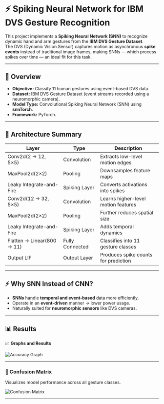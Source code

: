# ⚡ Spiking Neural Network for IBM DVS Gesture Recognition

This project implements a **Spiking Neural Network (SNN)** to recognize dynamic hand and arm gestures from the **IBM DVS Gesture Dataset**.  
The DVS (Dynamic Vision Sensor) captures motion as asynchronous **spike events** instead of traditional image frames, making SNNs — which process spikes over time — an ideal fit for this task.

---

## 🧠 Overview

- **Objective:** Classify 11 human gestures using event-based DVS data.
- **Dataset:** IBM DVS Gesture Dataset (event streams recorded using a neuromorphic camera).
- **Model Type:** Convolutional Spiking Neural Network (SNN) using **snnTorch**.
- **Framework:** PyTorch.

---

## 🧩 Architecture Summary

| Layer | Type | Description |
|-------|------|-------------|
| Conv2d(2 → 12, 5×5) | Convolution | Extracts low-level motion edges |
| MaxPool2d(2×2) | Pooling | Downsamples feature maps |
| Leaky Integrate-and-Fire | Spiking Layer | Converts activations into spikes |
| Conv2d(12 → 32, 5×5) | Convolution | Learns higher-level motion features |
| MaxPool2d(2×2) | Pooling | Further reduces spatial size |
| Leaky Integrate-and-Fire | Spiking Layer | Adds temporal dynamics |
| Flatten → Linear(800 → 11) | Fully Connected | Classifies into 11 gesture classes |
| Output LIF | Output Layer | Produces spike counts for prediction |

---

## ⚡ Why SNN Instead of CNN?

- **SNNs** handle **temporal and event-based** data more efficiently.
- Operate in an **event-driven** manner → lower power usage.
- Naturally suited for **neuromorphic sensors** like DVS cameras.

---

## 📊 Results

📈 **Graphs and Results**
  
![Accuracy Graph](1.png)

---

### 🔹 Confusion Matrix

Visualizes model performance across all gesture classes.

![Confusion Matrix](2.png)

---


